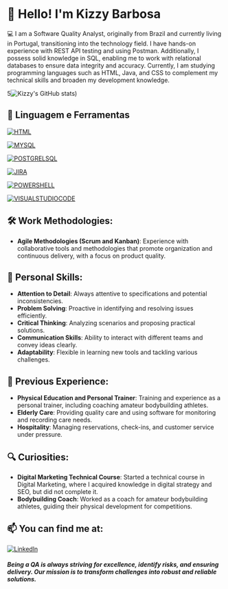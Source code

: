 # 👋 Hello! I'm Kizzy Barbosa

💻 I am a Software Quality Analyst, originally from Brazil and currently living in Portugal, transitioning into the technology field. I have hands-on experience with REST API testing and using Postman. Additionally, I possess solid knowledge in SQL, enabling me to work with relational databases to ensure data integrity and accuracy. Currently, I am studying programming languages such as HTML, Java, and CSS to complement my technical skills and broaden my development knowledge.



5![Kizzy's GitHub stats](https://github-readme-stats.vercel.app/api?username=KizzyBarbosaQA&show_icons=true&theme=radical))


## 🔧 **Linguagem e Ferramentas**

 [![HTML](https://img.shields.io/badge/HTML-239120?style=for-the-badge&logo=html5&logoColor=white)]()

 [![MYSQL](https://img.shields.io/badge/MySQL-00000F?style=for-the-badge&logo=mysql&logoColor=white)]()

  [![POSTGRELSQL](https://img.shields.io/badge/PostgreSQL-316192?style=for-the-badge&logo=postgresql&logoColor=white)]()


 [![JIRA](https://img.shields.io/badge/Jira-0052CC?style=for-the-badge&logo=Jira&logoColor=white)]()

 [![POWERSHELL](https://img.shields.io/badge/powershell-5391FE?style=for-the-badge&logo=powershell&logoColor=white)]()


[![VISUALSTUDIOCODE](https://img.shields.io/badge/Visual_Studio_Code-0078D4?style=for-the-badge&logo=visual%20studio%20code&logoColor=white)]()


## 🛠️ **Work Methodologies:**

- **Agile Methodologies (Scrum and Kanban)**: Experience with collaborative tools and methodologies that promote organization and continuous delivery, with a focus on product quality.

## 🧩 **Personal Skills:**

- **Attention to Detail**: Always attentive to specifications and potential inconsistencies.
- **Problem Solving**: Proactive in identifying and resolving issues efficiently.
- **Critical Thinking**: Analyzing scenarios and proposing practical solutions.
- **Communication Skills**: Ability to interact with different teams and convey ideas clearly.
- **Adaptability**: Flexible in learning new tools and tackling various challenges.

## 🌟 **Previous Experience:**

- **Physical Education and Personal Trainer**: Training and experience as a personal trainer, including coaching amateur bodybuilding athletes.
- **Elderly Care**: Providing quality care and using software for monitoring and recording care needs.
- **Hospitality**: Managing reservations, check-ins, and customer service under pressure.

## 🔍 **Curiosities:**

- **Digital Marketing Technical Course**: Started a technical course in Digital Marketing, where I acquired knowledge in digital strategy and SEO, but did not complete it.
- **Bodybuilding Coach**: Worked as a coach for amateur bodybuilding athletes, guiding their physical development for competitions.

## 📫 You can find me at:

[![Linkedln](https://img.shields.io/badge/LinkedIn-0077B5?style=for-the-badge&logo=linkedin&logoColor=white)](https://www.linkedin.com/in/kizzy-barbosa-283852209/)



##### Being a QA is always striving for excellence, identify risks, and ensuring delivery. Our mission is to transform challenges into robust and reliable solutions.